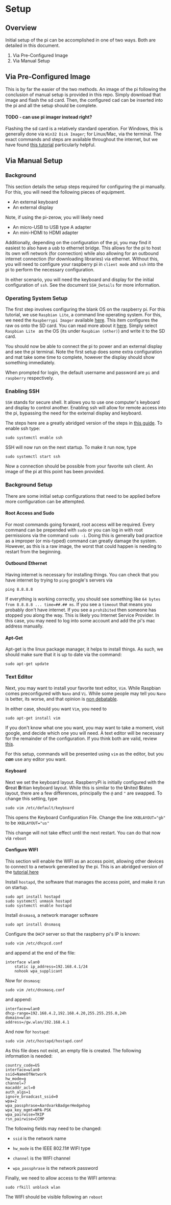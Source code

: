 # Setup

## Overview

Initial setup of the pi can be accomplished in one of two ways. Both are detailed in this document. 

1. Via Pre-Configured Image
1. Via Manual Setup

## Via Pre-Configured Image

This is by far the easier of the two methods. An image of the pi following the conclusion of manual setup is provided in this repo. Simply download that image and flash the sd card. Then, the configured cad can be inserted into the pi and all the setup should be complete. 

#### TODO - can use pi imager instead right?

Flashing the sd card is a relatively standard operation. For Windows, this is generally done via `Win32 Disk Imager`; for Linux/Mac, via the terminal. The exact commands and steps are available throughout the internet, but we have found [this tutorial](https://magpi.raspberrypi.org/articles/back-up-raspberry-pi) particularly helpful.

## Via Manual Setup

### Background

This section details the setup steps required for configuring the pi manually. For this, you will need the following pieces of equipment.

* An external keyboard
* An external display

Note, if using the pi-zerow, you will likely need

* An micro-USB to USB type A adapter
* An mini-HDMI to HDMI adapter

Additionally, depending on the configuration of the pi, you may find it easiest to also have a usb to ethernet bridge. This allows for the pi to host its own wifi network (for connection) while also allowing for an outbound internet connection (for downloading libraries) via ethernet. Without this, you will need to configure your raspberry pi in `client mode` and `ssh` into the pi to perform the necessary configuration.

In either scenario, you will need the keyboard and display for the initial configuration of `ssh`. See the document `SSH_Details` for more information.

### Operating System Setup

The first step involves configuring the blank OS on the raspberry pi. For this tutorial, we use `Raspbian Lite`, a command line operating system. For this, we need the `Raspberrypi Imager` available [here](https://www.raspberrypi.org/downloads/). This item configures the raw os onto the SD card. You can read more about it [here](https://www.raspberrypi.org/blog/raspberry-pi-imager-imaging-utility/). Simply select `Raspbian Lite ` as the OS (its under `Raspbian (other)`) and write it to the SD card.

You should now be able to connect the pi to power and an external display and see the pi terminal. Note the first setup does some extra configuration and mat take some time to complete, however the display should show something immediately.

When prompted for login, the default username and password are `pi` and `raspberry` respectively.

### Enabling SSH

`SSH` stands for secure shell. It allows you to use one computer's keyboard and display to control another. Enabling ssh will allow for remote access into the pi, bypassing the need for the external display and keyboard.

The steps here are a greatly abridged version of the steps in [this guide](https://www.raspberrypi.org/documentation/remote-access/ssh/). To enable ssh type:

`sudo systemctl enable ssh`

SSH will now run on the next startup. To make it run now, type 

`sudo systemctl start ssh`

Now a connection should be possible from your favorite ssh client. An image of the pi at this point has been provided.

### Background Setup

There are some initial setup configurations that need to be applied before more configuration can be attempted. 

#### Root Access and Sudo

For most commands going forward, root access will be required. Every command can be prepended with `sudo` or you can log in with root permissions via the command `sudo -i`. Doing this is generally bad practice as a improper (or mis-typed) command can greatly damage the system. However, as this is a raw image, the worst that could happen is needing to restart from the beginning.

#### Outbound Ethernet

Having internet is necessary for installing things. You can check that you have internet by trying to `ping` google's servers via

`ping 8.8.8.8`

If everything is working correctly, you should see something like `64 bytes from 8.8.8.8 ... time=##.## ms`. If you see a `timeout` that means you probably don't have internet. If you see a `prohibited` then someone has stopped you along the way. This is likely you Internet Service Provider. In this case, you may need to log into some account and add the pi's mac address manually.

#### Apt-Get

Apt-get is the linux package manager, it helps to install things. As such, we should make sure that it is up to date via the command:

`sudo apt-get update`

### Text Editor

Next, you may want to install your favorite text editor, `Vim`. While Raspbian comes preconfigured with `Nano` and `Vi`. While some people may tell you `Nano` is better, its worse, and that opinion is [non debatable](https://i.redd.it/2xl0xqm2yrk01.png).

In either case, should you want `Vim`, you need to

`sudo apt-get install vim`

If you don't know what one you want, you may want to take a moment, visit google, and decide which one you will need. A text editor will be necessary for the remainder of the configuration. If you think both are valid, review [this](https://www.youtube.com/watch?v=JY6RyRkl9uo).

For this setup, commands will be presented using `vim` as the editor, but you ***can*** use any editor you want. 

#### Keyboard

Next we set the keyboard layout. RaspberryPi is initially configured with the **G**reat **B**ritian keyboard layout. While this is similar to the **U**nited **S**tates layout, there are a few differences, principally the `@` and `"` are swapped. To change this setting, type

`sudo vim /etc/default/keyboard`

This opens the Keyboard Configuration File. Change the line `XKBLAYOUT="gb"` to be `XKBLAYOUT="us"`

This change will not take effect until the next restart. You can do that now via `reboot`

#### Configure WIFI

This section will enable the WIFI as an access point, allowing other devices to connect to a network generated by the pi. This is an abridged version of the [tutorial here](https://www.raspberrypi.org/documentation/configuration/wireless/access-point-routed.md)

Install `hostapd`, the software that manages the access point, and make it run on startup.

```
sudo apt install hostapd
sudo systemctl unmask hostapd
sudo systemctl enable hostapd
```

Install `dnsmasq`, a network manager software

`sudo apt install dnsmasq`

Configure the `DHCP` server so that the raspberry pi's IP is known:

`sudo vim /etc/dhcpcd.conf`

and append at the end of the file:

```
interface wlan0
    static ip_address=192.168.4.1/24
    nohook wpa_supplicant
```

Now for `dnsmasq`:

`sudo vim /etc/dnsmasq.conf`

and append:

```
interface=wlan0
dhcp-range=192.168.4.2,192.168.4.20,255.255.255.0,24h
domain=wlan 
address=/gw.wlan/192.168.4.1
```

And now for `hostapd`:

`sudo vim /etc/hostapd/hostapd.conf`

As this file does not exist, an empty file is created. The following information is needed:
```
country_code=US
interface=wlan0
ssid=NameOfNetwork
hw_mode=g
channel=7
macaddr_acl=0
auth_algs=1
ignore_broadcast_ssid=0
wpa=2
wpa_passphrase=AardvarkBadgerHedgehog
wpa_key_mgmt=WPA-PSK
wpa_pairwise=TKIP
rsn_pairwise=CCMP
```
The following fields may need to be changed:

* `ssid` is the network name

* `hw_mode` is the IEEE 802.11# WIFI type

* `channel` is the WIFI channel

* `wpa_passphrase` is the network password

Finally, we need to allow access to the WIFI antenna:

`sudo rfkill unblock wlan`

The WIFI should be visible following an `reboot`